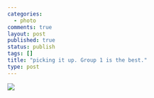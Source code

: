 ```yaml
--- 
categories: 
  - photo
comments: true
layout: post
published: true
status: publish
tags: []
title: "picking it up. Group 1 is the best."
type: post
---
```

<div id="msgcns!3725CC0EE38B1F6!756" class="bvMsg"><img src="http://i30.photobucket.com/albums/c330/pennyg/GIisthebestcopy8.jpg"></div>
